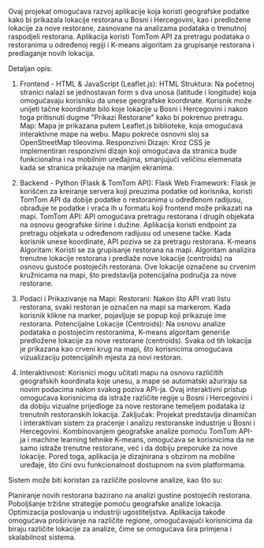 Ovaj projekat omogućava razvoj aplikacije koja koristi geografske podatke 
kako bi prikazala lokacije restorana u Bosni i Hercegovini, kao i predložene 
lokacije za nove restorane, zasnovane na analizama podataka o trenutnoj raspodjeli restorana. 
Aplikacija koristi TomTom API za pretragu podataka o restoranima u određenoj regiji i K-means algoritam 
za grupisanje restorana i predlaganje novih lokacija.

Detaljan opis:
1. Frontend - HTML & JavaScript (Leaflet.js):
HTML Struktura: Na početnoj stranici nalazi se jednostavan form s dva unosa
 (latitude i longitude) koja omogućavaju korisniku da unese geografske koordinate. 
 Korisnik može unijeti tačne koordinate bilo koje lokacije u Bosni i Hercegovini 
 i nakon toga pritisnuti dugme "Prikazi Restorane" kako bi pokrenuo pretragu.
Map: Mapa je prikazana putem Leaflet.js biblioteke, koja omogućava interaktivne 
mape na webu. Mapu pokreće osnovni sloj sa OpenStreetMap tileovima.
Responzivni Dizajn: Kroz CSS je implementiran responzivni dizajn koji 
omogućava da stranica bude funkcionalna i na mobilnim uređajima, 
smanjujući veličinu elemenata kada se stranica prikazuje na manjim ekranima.

2. Backend - Python (Flask & TomTom API):
Flask Web Framework: Flask je korišćen za kreiranje servera koji preuzima podatke od korisnika, 
koristi TomTom API da dobije podatke o restoranima u određenom radijusu, 
obrađuje te podatke i vraća ih u formatu koji frontend može prikazati na mapi.
TomTom API: API omogućava pretragu restorana i drugih objekata na osnovu geografske širine i dužine. 
Aplikacija koristi endpoint za pretragu objekata u određenom radijusu od unesene tačke. 
Kada korisnik unese koordinate, API poziva se za pretragu restorana.
K-means Algoritam: Koristi se za grupisanje restorana na mapi. 
Algoritam analizira trenutne lokacije restorana i predlaže nove lokacije (centroids) 
na osnovu gustoće postojećih restorana. Ove lokacije označene su crvenim kružnicama na mapi, 
što predstavlja potencijalna područja za nove restorane.
3. Podaci i Prikazivanje na Mapi:
Restorani: Nakon što API vrati listu restorana, svaki restoran je označen na mapi sa markerom. 
Kada korisnik klikne na marker, pojavljuje se popup koji prikazuje ime restorana.
Potencijalne Lokacije (Centroids): Na osnovu analize podataka o postojećim restoranima, K-means 
algoritam generiše predložene lokacije za nove restorane (centroids). Svaka od tih lokacija je 
prikazana kao crveni krug na mapi, što korisnicima omogućava vizualizaciju potencijalnih mjesta za novi restoran.
4. Interaktivnost:
Korisnici mogu učitati mapu na osnovu različitih geografskih koordinata koje unesu, 
a mape se automatski ažuriraju sa novim podacima nakon svakog poziva API-ja.
Ovaj interaktivni pristup omogućava korisnicima da istraže različite regije u Bosni i Hercegovini 
i da dobiju vizualne prijedloge za nove restorane temeljem podataka iz trenutnih restoranskih lokacija.
Zaključak:
Projekat predstavlja dinamičan i interaktivan sistem za praćenje i analizu restoranske industrije 
u Bosni i Hercegovini. Kombinovanjem geografske analize pomoću TomTom API-ja i machine learning tehnike K-means, 
omogućava se korisnicima da ne samo istraže trenutne restorane, već i da dobiju preporuke za nove lokacije. 
Pored toga, aplikacija je dizajnirana s obzirom na mobilne uređaje, što čini ovu funkcionalnost dostupnom na svim platformama.

Sistem može biti koristan za različite poslovne analize, kao što su:

Planiranje novih restorana bazirano na analizi gustine postojećih restorana.
Poboljšanje tržišne strategije pomoću geografske analize lokacija.
Optimizacija poslovanja u industriji ugostiteljstva.
Aplikacija takođe omogućava proširivanje na različite regione, omogućavajući korisnicima da biraju različite lokacije za analize, čime se omogućava šira primjena i skalabilnost sistema.